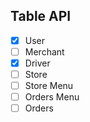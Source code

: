 ## Table API
- [x] User
- [ ] Merchant
- [x] Driver
- [ ] Store
- [ ] Store Menu
- [ ] Orders Menu
- [ ] Orders